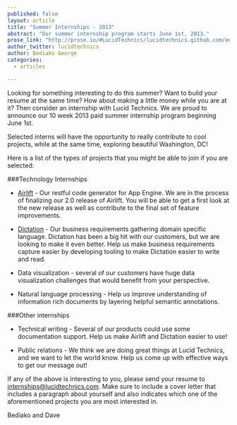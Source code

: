 ```yaml
---
published: false
layout: article
title: "Summer Internships - 2013"
abstract: "Our summer internship program starts June 1st, 2013."
prose_link: "http://prose.io/#LucidTechnics/lucidtechnics.github.com/edit/master/_posts/articles/2013-05-09-internships-summer-2013.md"
author_twitter: lucidtechnics
author: Bediako George
categories: 
  - articles

---
```


Looking for something interesting to do this summer?  Want to build your resume at the same time? How about making a little money while you are at it?  Then consider an internship with Lucid Technics.  We are proud to announce our 10 week 2013 paid summer internship program beginning June 1st.

Selected interns will have the opportunity to really contribute to cool projects, while at the same time, exploring beautiful Washington, DC!

Here is a list of the types of projects that you might be able to join if you are selected:

###Technology Internships

* [Airlift](http://lucidtechnics.github.com/projects/airlift.html) - Our restful code generator for App Engine. We are in the process of finalizing our 2.0 release of Airlift.  You will be able to get a first look at the new release as well as contribute to the final set of feature improvements.

* [Dictation](http://lucidtechnics.github.com/projects/dictation.html) - Our business requirements gathering domain specific language. Dictation has been a big hit with our customers, but we are looking to make it even better.  Help us make business requirements capture easier by developing tooling to make Dictation easier to write and read.

* Data visualization - several of our customers have huge data visualization challenges that would benefit from your perspective.

* Natural language processing - Help us improve understanding of information rich documents by layering helpful semantic annotations.

###Other internships

* Technical writing - Several of our products could use some documentation support.  Help us make Airlift and Dictation easier to use!

* Public relations - We think we are doing great things at Lucid Technics, and we want to let the world know.  Help us come up with effective ways to get our message out!

If any of the above is interesting to you, please send your resume to [internships@lucidtechnics.com](mailto:internships@lucidtechnics.com).  Make sure to include a cover letter that includes a paragraph about yourself and also indicates which one of the aforementioned projects you are most interested in.

Bediako and Dave
